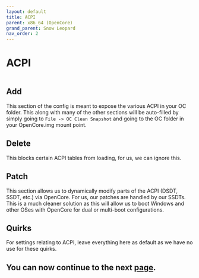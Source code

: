 ```yaml
---
layout: default
title: ACPI
parent: x86_64 (OpenCore)
grand_parent: Snow Leopard
nav_order: 2
---
```


# ACPI

<a href="https://raw.githubusercontent.com/royalgraphx/DarwinKVM/main/docs/assets/OpenCoreProMacACPI.png"><img src="../../../../assets/OpenCoreProMacACPI.png" alt=""></a>

## Add

This section of the config is meant to expose the various ACPI in your OC folder. This along with many of the other sections will be auto-filled by simply going to ``File -> OC Clean Snapshot`` and going to the OC folder in your OpenCore.img mount point.

## Delete

This blocks certain ACPI tables from loading, for us, we can ignore this.

## Patch

This section allows us to dynamically modify parts of the ACPI (DSDT, SSDT, etc.) via OpenCore. For us, our patches are handled by our SSDTs. This is a much cleaner solution as this will allow us to boot Windows and other OSes with OpenCore for dual or multi-boot configurations.

## Quirks

For settings relating to ACPI, leave everything here as default as we have no use for these quirks.

## You can now continue to the next <a href="../02-Booter">page</a>.
